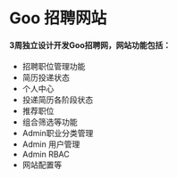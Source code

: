 # Goo 招聘网站

#### 3周独立设计开发Goo招聘网，网站功能包括：
- 招聘职位管理功能
- 简历投递状态
- 个人中心
- 投递简历各阶段状态
- 推荐职位
- 组合筛选等功能
- Admin职业分类管理
- Admin 用户管理
- Admin RBAC
- 网站配置等
